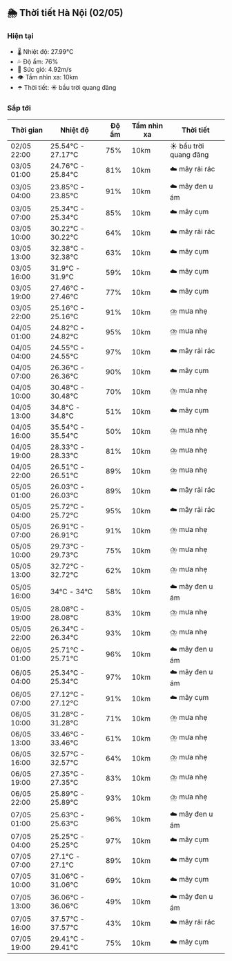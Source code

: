 ## 🌦️ Thời tiết Hà Nội (02/05)

### Hiện tại

- 🌡️ Nhiệt độ: 27.99℃
- 💦 Độ ẩm: 76%
- 💨 Sức gió: 4.92m/s
- 👁️ Tầm nhìn xa: 10km
- ☂️ Thời tiết: ☀️ bầu trời quang đãng

### Sắp tới

| Thời gian | Nhiệt độ | Độ ẩm | Tầm nhìn xa | Thời tiết |
| --- | --- | --- | --- | --- |
| 02/05 22:00 | 25.54℃ - 27.17℃ | 75% | 10km | ☀️ bầu trời quang đãng |
| 03/05 01:00 | 24.76℃ - 25.84℃ | 81% | 10km | ☁️ mây rải rác |
| 03/05 04:00 | 23.85℃ - 23.85℃ | 91% | 10km | ☁️ mây đen u ám |
| 03/05 07:00 | 25.34℃ - 25.34℃ | 85% | 10km | ☁️ mây cụm |
| 03/05 10:00 | 30.22℃ - 30.22℃ | 64% | 10km | ☁️ mây rải rác |
| 03/05 13:00 | 32.38℃ - 32.38℃ | 63% | 10km | ☁️ mây cụm |
| 03/05 16:00 | 31.9℃ - 31.9℃ | 59% | 10km | ☁️ mây cụm |
| 03/05 19:00 | 27.46℃ - 27.46℃ | 77% | 10km | ☁️ mây cụm |
| 03/05 22:00 | 25.16℃ - 25.16℃ | 91% | 10km | ⛈️ mưa nhẹ |
| 04/05 01:00 | 24.82℃ - 24.82℃ | 95% | 10km | ⛈️ mưa nhẹ |
| 04/05 04:00 | 24.55℃ - 24.55℃ | 97% | 10km | ☁️ mây rải rác |
| 04/05 07:00 | 26.36℃ - 26.36℃ | 90% | 10km | ☁️ mây cụm |
| 04/05 10:00 | 30.48℃ - 30.48℃ | 70% | 10km | ⛈️ mưa nhẹ |
| 04/05 13:00 | 34.8℃ - 34.8℃ | 51% | 10km | ☁️ mây cụm |
| 04/05 16:00 | 35.54℃ - 35.54℃ | 50% | 10km | ⛈️ mưa nhẹ |
| 04/05 19:00 | 28.33℃ - 28.33℃ | 81% | 10km | ⛈️ mưa nhẹ |
| 04/05 22:00 | 26.51℃ - 26.51℃ | 89% | 10km | ⛈️ mưa nhẹ |
| 05/05 01:00 | 26.03℃ - 26.03℃ | 89% | 10km | ☁️ mây rải rác |
| 05/05 04:00 | 25.72℃ - 25.72℃ | 95% | 10km | ☁️ mây rải rác |
| 05/05 07:00 | 26.91℃ - 26.91℃ | 91% | 10km | ⛈️ mưa nhẹ |
| 05/05 10:00 | 29.73℃ - 29.73℃ | 75% | 10km | ⛈️ mưa nhẹ |
| 05/05 13:00 | 32.72℃ - 32.72℃ | 62% | 10km | ⛈️ mưa nhẹ |
| 05/05 16:00 | 34℃ - 34℃ | 58% | 10km | ☁️ mây đen u ám |
| 05/05 19:00 | 28.08℃ - 28.08℃ | 83% | 10km | ⛈️ mưa nhẹ |
| 05/05 22:00 | 26.34℃ - 26.34℃ | 93% | 10km | ⛈️ mưa nhẹ |
| 06/05 01:00 | 25.71℃ - 25.71℃ | 96% | 10km | ☁️ mây đen u ám |
| 06/05 04:00 | 25.34℃ - 25.34℃ | 97% | 10km | ☁️ mây đen u ám |
| 06/05 07:00 | 27.12℃ - 27.12℃ | 91% | 10km | ☁️ mây cụm |
| 06/05 10:00 | 31.28℃ - 31.28℃ | 71% | 10km | ⛈️ mưa nhẹ |
| 06/05 13:00 | 33.46℃ - 33.46℃ | 61% | 10km | ⛈️ mưa nhẹ |
| 06/05 16:00 | 32.57℃ - 32.57℃ | 64% | 10km | ⛈️ mưa nhẹ |
| 06/05 19:00 | 27.35℃ - 27.35℃ | 83% | 10km | ⛈️ mưa nhẹ |
| 06/05 22:00 | 25.89℃ - 25.89℃ | 93% | 10km | ⛈️ mưa nhẹ |
| 07/05 01:00 | 25.63℃ - 25.63℃ | 96% | 10km | ☁️ mây đen u ám |
| 07/05 04:00 | 25.25℃ - 25.25℃ | 97% | 10km | ☁️ mây cụm |
| 07/05 07:00 | 27.1℃ - 27.1℃ | 89% | 10km | ☁️ mây cụm |
| 07/05 10:00 | 31.06℃ - 31.06℃ | 69% | 10km | ☁️ mây cụm |
| 07/05 13:00 | 36.06℃ - 36.06℃ | 49% | 10km | ☁️ mây đen u ám |
| 07/05 16:00 | 37.57℃ - 37.57℃ | 43% | 10km | ☁️ mây rải rác |
| 07/05 19:00 | 29.41℃ - 29.41℃ | 75% | 10km | ☁️ mây cụm |
